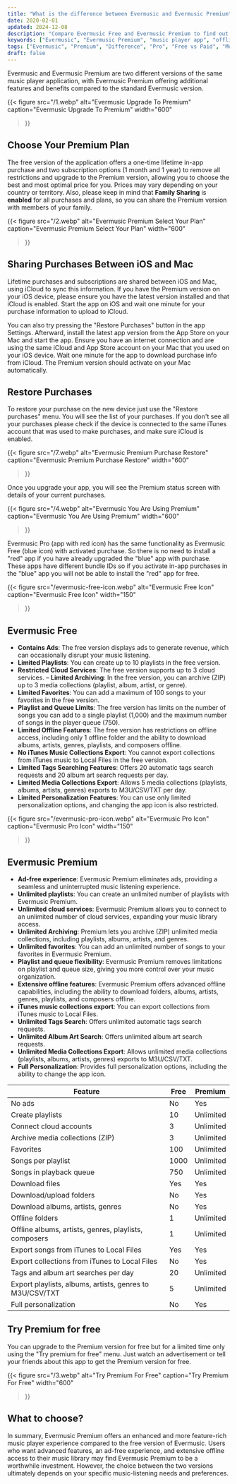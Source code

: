 ```yaml
---
title: "What is the difference between Evermusic and Evermusic Premium"
date: 2020-02-01
updated: 2024-12-08
description: "Compare Evermusic Free and Evermusic Premium to find out which version best fits your music listening needs. See all limits, features, and pricing options."
keywords: ["Evermusic", "Evermusic Premium", "music player app", "offline music", "iOS music player", "cloud music", "premium upgrade", "ad-free player", "playlist limits", "in-app purchase"]
tags: ["Evermusic", "Premium", "Difference", "Pro", "Free vs Paid", "Music App", "Offline Music"]
draft: false
---
```


Evermusic and Evermusic Premium are two different versions of the same music player application, with Evermusic Premium offering additional features and benefits compared to the standard Evermusic version.

{{< figure
  src="/1.webp"
  alt="Evermusic Upgrade To Premium"
  caption="Evermusic Upgrade To Premium"
  width="600"
>}}

## Choose Your Premium Plan

The free version of the application offers a one-time lifetime in-app purchase and two subscription options (1 month and 1 year) to remove all restrictions and upgrade to the Premium version, allowing you to choose the best and most optimal price for you. Prices may vary depending on your country or territory. Also, please keep in mind that **Family Sharing** is **enabled** for all purchases and plans, so you can share the Premium version with members of your family.

{{< figure
  src="/2.webp"
  alt="Evermusic Premium Select Your Plan"
  caption="Evermusic Premium Select Your Plan"
  width="600"
>}}

## Sharing Purchases Between iOS and Mac

 Lifetime purchases and subscriptions are shared between iOS and Mac, using iCloud to sync this information. If you have the Premium version on your iOS device, please ensure you have the latest version installed and that iCloud is enabled. Start the app on iOS and wait one minute for your purchase information to upload to iCloud.

You can also try pressing the "Restore Purchases" button in the app Settings. Afterward, install the latest app version from the App Store on your Mac and start the app. Ensure you have an internet connection and are using the same iCloud and App Store account on your Mac that you used on your iOS device. Wait one minute for the app to download purchase info from iCloud. The Premium version should activate on your Mac automatically.

## Restore Purchases

To restore your purchase on the new device just use the "Restore purchases" menu. You will see the list of your purchases. If you don't see all your purchases please check if the device is connected to the same iTunes account that was used to make purchases, and make sure iCloud is enabled.

{{< figure
  src="/7.webp"
  alt="Evermusic Premium Purchase Restore"
  caption="Evermusic Premium Purchase Restore"
  width="600"
>}}

Once you upgrade your app, you will see the Premium status screen with details of your current purchases.

{{< figure
  src="/4.webp"
  alt="Evermusic You Are Using Premium"
  caption="Evermusic You Are Using Premium"
  width="600"
>}}

Evermusic Pro (app with red icon) has the same functionality as Evermusic Free (blue icon) with activated purchase. So there is no need to install a "red" app if you have already upgraded the "blue" app with purchase. These apps have different bundle IDs so if you activate in-app purchases in the "blue" app you will not be able to install the "red" app for free.

{{< figure
  src="/evermusic-free-icon.webp"
  alt="Evermusic Free Icon"
  caption="Evermusic Free Icon"
  width="150"
>}}

## Evermusic Free

- **Contains Ads**: The free version displays ads to generate revenue, which can occasionally disrupt your music listening.
- **Limited Playlists**: You can create up to 10 playlists in the free version.
- **Restricted Cloud Services**: The free version supports up to 3 cloud services.
– **Limited Archiving**: In the free version, you can archive (ZIP) up to 3 media collections (playlist, album, artist, or genre).
- **Limited Favorites**: You can add a maximum of 100 songs to your favorites in the free version.
- **Playlist and Queue Limits**: The free version has limits on the number of songs you can add to a single playlist (1,000) and the maximum number of songs in the player queue (750).
- **Limited Offline Features**: The free version has restrictions on offline access, including only 1 offline folder and the ability to download albums, artists, genres, playlists, and composers offline.
- **No iTunes Music Collections Export**: You cannot export collections from iTunes music to Local Files in the free version.
- **Limited Tags Searching Features**: Offers 20 automatic tags search requests and 20 album art search requests per day.
- **Limited Media Collections Export**: Allows 5 media collections (playlists, albums, artists, genres) exports to M3U/CSV/TXT per day.
- **Limited Personalization Features**: You can use only limited personalization options, and changing the app icon is also restricted.

{{< figure
  src="/evermusic-pro-icon.webp"
  alt="Evermusic Pro Icon"
  caption="Evermusic Pro Icon"
  width="150"
>}}

## Evermusic Premium

- **Ad-free experience**: Evermusic Premium eliminates ads, providing a seamless and uninterrupted music listening experience.
- **Unlimited playlists**: You can create an unlimited number of playlists with Evermusic Premium.
- **Unlimited cloud services**: Evermusic Premium allows you to connect to an unlimited number of cloud services, expanding your music library access.
- **Unlimited Archiving**: Premium lets you archive (ZIP) unlimited media collections, including playlists, albums, artists, and genres.
- **Unlimited favorites**: You can add an unlimited number of songs to your favorites in Evermusic Premium.
- **Playlist and queue flexibility**: Evermusic Premium removes limitations on playlist and queue size, giving you more control over your music organization.
- **Extensive offline features**: Evermusic Premium offers advanced offline capabilities, including the ability to download folders, albums, artists, genres, playlists, and composers offline.
- **iTunes music collections export**: You can export collections from iTunes music to Local Files.
- **Unlimited Tags Search**: Offers unlimited automatic tags search requests.
- **Unlimited Album Art Search**: Offers unlimited album art search requests.
- **Unlimited Media Collections Export**: Allows unlimited media collections (playlists, albums, artists, genres) exports to M3U/CSV/TXT.
- **Full Personalization**: Provides full personalization options, including the ability to change the app icon.

| Feature | Free | Premium |
|--------|------|---------|
| No ads | No | Yes |
| Create playlists | 10 | Unlimited |
| Connect cloud accounts | 3 | Unlimited |
| Archive media collections (ZIP) | 3 | Unlimited |
| Favorites | 100 | Unlimited |
| Songs per playlist | 1000 | Unlimited |
| Songs in playback queue | 750 | Unlimited |
| Download files | Yes | Yes |
| Download/upload folders | No | Yes |
| Download albums, artists, genres | No | Yes |
| Offline folders | 1 | Unlimited |
| Offline albums, artists, genres, playlists, composers | 1 | Unlimited |
| Export songs from iTunes to Local Files | Yes | Yes |
| Export collections from iTunes to Local Files | No | Yes |
| Tags and album art searches per day | 20 | Unlimited |
| Export playlists, albums, artists, genres to M3U/CSV/TXT | 5 | Unlimited |
| Full personalization | No | Yes |

## Try Premium for free

You can upgrade to the Premium version for free but for a limited time only using the "Try premium for free" menu. Just watch an advertisement or tell your friends about this app to get the Premium version for free.

{{< figure
  src="/3.webp"
  alt="Try Premium For Free"
  caption="Try Premium For Free"
  width="600"
>}}

## What to choose?

In summary, Evermusic Premium offers an enhanced and more feature-rich music player experience compared to the free version of Evermusic. Users who want advanced features, an ad-free experience, and extensive offline access to their music library may find Evermusic Premium to be a worthwhile investment. However, the choice between the two versions ultimately depends on your specific music-listening needs and preferences.